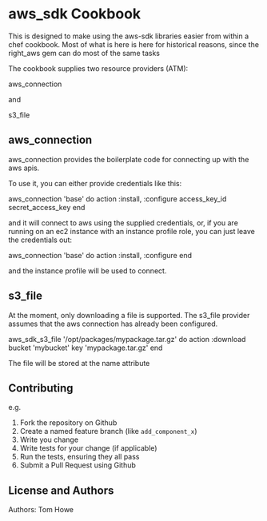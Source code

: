 aws_sdk Cookbook
================

This is designed to make using the aws-sdk libraries easier from within
a chef cookbook. Most of what is here is here for historical reasons,
since the right_aws gem can do most of the same tasks

The cookbook supplies two resource providers (ATM):

aws_connection

and

s3_file

aws_connection
--------------

aws_connection provides the boilerplate code for connecting up with the
aws apis.

To use it, you can either provide credentials like this:

aws_connection 'base' do
  action :install, :configure
  access_key_id <MyAccessKeyID>
  secret_access_key <MySecretAccesKey>
end

and it will connect to aws using the supplied credentials, or, if you
are running on an ec2 instance with an instance profile role, you can
just leave the credentials out:

aws_connection 'base' do
  action :install, :configure
end

and the instance profile will be used to connect.


s3_file
--------

At the moment, only downloading a file is supported. The s3_file
provider assumes that the aws connection has already been configured.

aws_sdk_s3_file '/opt/packages/mypackage.tar.gz' do
  action :download
  bucket 'mybucket'
  key 'mypackage.tar.gz'
end

The file will be stored at the name attribute

Contributing
------------

e.g.
1. Fork the repository on Github
2. Create a named feature branch (like `add_component_x`)
3. Write you change
4. Write tests for your change (if applicable)
5. Run the tests, ensuring they all pass
6. Submit a Pull Request using Github

License and Authors
-------------------
Authors: Tom Howe
